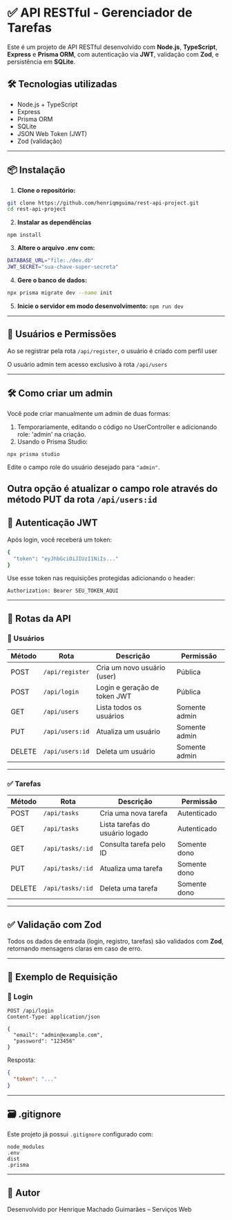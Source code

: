 # ✅ API RESTful - Gerenciador de Tarefas

Este é um projeto de API RESTful desenvolvido com **Node.js**, **TypeScript**, **Express** e **Prisma ORM**, com autenticação via **JWT**, validação com **Zod**, e persistência em **SQLite**.

## 🛠 Tecnologias utilizadas

- Node.js + TypeScript
- Express
- Prisma ORM
- SQLite
- JSON Web Token (JWT)
- Zod (validação)

---

## 📦 Instalação

1. **Clone o repositório:**

```bash
git clone https://github.com/henriqmguima/rest-api-project.git
cd rest-api-project
```

2. **Instalar as dependências**
```
npm install
```

3. **Altere o arquivo .env com:**
```bash
DATABASE_URL="file:./dev.db"
JWT_SECRET="sua-chave-super-secreta"
```

4. **Gere o banco de dados:**
```bash
npx prisma migrate dev --name init
```

5. **Inicie o servidor em modo desenvolvimento:**
```npm run dev```

---

## 👥 Usuários e Permissões

Ao se registrar pela rota ```/api/register```, o usuário é criado com perfil user

O usuário admin tem acesso exclusivo à rota ```/api/users```

---

## 🛠 Como criar um admin
Você pode criar manualmente um admin de duas formas:

1. Temporariamente, editando o código no UserController e adicionando role: 'admin' na criação.
2. Usando o Prisma Studio:

```npx prisma studio```

Edite o campo role do usuário desejado para ```"admin"```.

Outra opção é atualizar o campo role através do método PUT da rota `/api/users:id`
---

## 🔐 Autenticação JWT
Após login, você receberá um token:

```bash
{
  "token": "eyJhbGciOiJIUzI1NiIs..."
}
```

Use esse token nas requisições protegidas adicionando o header:

```Authorization: Bearer SEU_TOKEN_AQUI```

---

## 🔁 Rotas da API

### 🧍 Usuários

| Método | Rota            | Descrição                       | Permissão         |
|--------|------------------|----------------------------------|-------------------|
| POST   | `/api/register`  | Cria um novo usuário (user)     | Pública           |
| POST   | `/api/login`     | Login e geração de token JWT    | Pública           |
| GET    | `/api/users`     | Lista todos os usuários         | Somente admin     |
| PUT    | `/api/users:id`  | Atualiza um usuário             | Somente admin     |
| DELETE | `/api/users:id`  | Deleta um usuário               | Somente admin     |

---

### ✅ Tarefas

| Método | Rota              | Descrição                       | Permissão         |
|--------|-------------------|----------------------------------|-------------------|
| POST   | `/api/tasks`      | Cria uma nova tarefa            | Autenticado       |
| GET    | `/api/tasks`      | Lista tarefas do usuário logado | Autenticado       |
| GET    | `/api/tasks/:id`  | Consulta tarefa pelo ID         | Somente dono      |
| PUT    | `/api/tasks/:id`  | Atualiza uma tarefa             | Somente dono      |
| DELETE | `/api/tasks/:id`  | Deleta uma tarefa               | Somente dono      |

---

## ✅ Validação com Zod

Todos os dados de entrada (login, registro, tarefas) são validados com **Zod**, retornando mensagens claras em caso de erro.

---

## 🧾 Exemplo de Requisição

### 🔐 Login

```http
POST /api/login
Content-Type: application/json

{
  "email": "admin@example.com",
  "password": "123456"
}
```

Resposta:

```json
{
  "token": "..."
}
```

---

## 🗃️ .gitignore

Este projeto já possui `.gitignore` configurado com:

```
node_modules
.env
dist
.prisma
```

---

## 🙌 Autor

Desenvolvido por Henrique Machado Guimarães – Serviços Web
